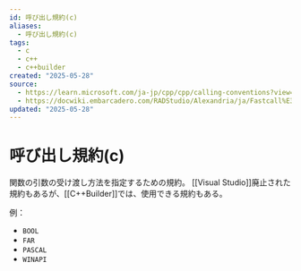 ```yaml
---
id: 呼び出し規約(c)
aliases:
  - 呼び出し規約(c)
tags:
  - c
  - c++
  - c++builder
created: "2025-05-28"
source:
  - https://learn.microsoft.com/ja-jp/cpp/cpp/calling-conventions?view=msvc-170
  - https://docwiki.embarcadero.com/RADStudio/Alexandria/ja/Fastcall%E3%80%81_fastcall
updated: "2025-05-28"
---
```


# 呼び出し規約(c)

関数の引数の受け渡し方法を指定するための規約。
[[Visual Studio]]廃止された規約もあるが、[[C++Builder]]では、使用できる規約もある。

例：
- `BOOL`
- `FAR`
- `PASCAL`
- `WINAPI`


